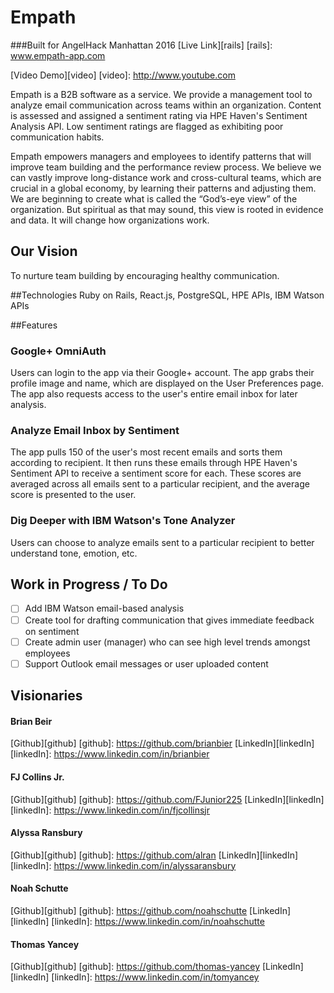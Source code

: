 # Empath
###Built for AngelHack Manhattan 2016
[Live Link][rails]
[rails]: www.empath-app.com

[Video Demo][video]
[video]: http://www.youtube.com


Empath is a B2B software as a service. We provide a management tool to analyze email communication across teams within an organization. Content is assessed and assigned a sentiment rating via HPE Haven's Sentiment Analysis API. Low sentiment ratings are flagged as exhibiting poor communication habits.

Empath empowers managers and employees to identify patterns that will improve team building and the performance review process. We believe we can vastly improve long-distance work and cross-cultural teams, which are crucial in a global economy, by learning their patterns and adjusting them. We are beginning to create what is called the “God’s-eye view” of the organization. But spiritual as that may sound, this view is rooted in evidence and data. It will change how organizations work.

## Our Vision
To nurture team building by encouraging healthy communication.

##Technologies
Ruby on Rails, React.js, PostgreSQL, HPE APIs, IBM Watson APIs

##Features

### Google+ OmniAuth
Users can login to the app via their Google+ account. The app grabs their profile image and name, which are displayed on the User Preferences page. The app also requests access to the user's entire email inbox for later analysis.

### Analyze Email Inbox by Sentiment
The app pulls 150 of the user's most recent emails and sorts them according to recipient. It then runs these emails through HPE Haven's Sentiment API to receive a sentiment score for each. These scores are averaged across all emails sent to a particular recipient, and the average score is presented to the user.

### Dig Deeper with IBM Watson's Tone Analyzer
Users can choose to analyze emails sent to a particular recipient to better understand tone, emotion, etc.

## Work in Progress / To Do

- [ ] Add IBM Watson email-based analysis
- [ ] Create tool for drafting communication that gives immediate feedback on sentiment
- [ ] Create admin user (manager) who can see high level trends amongst employees
- [ ] Support Outlook email messages or user uploaded content

## Visionaries

#### Brian Beir
[Github][github]
[github]: https://github.com/brianbier
[LinkedIn][linkedIn]
[linkedIn]: https://www.linkedin.com/in/brianbier

#### FJ Collins Jr.
[Github][github]
[github]: https://github.com/FJunior225
[LinkedIn][linkedIn]
[linkedIn]: https://www.linkedin.com/in/fjcollinsjr

#### Alyssa Ransbury
[Github][github]
[github]: https://github.com/alran
[LinkedIn][linkedIn]
[linkedIn]: https://www.linkedin.com/in/alyssaransbury

#### Noah Schutte
[Github][github]
[github]: https://github.com/noahschutte
[LinkedIn][linkedIn]
[linkedIn]: https://www.linkedin.com/in/noahschutte

#### Thomas Yancey
[Github][github]
[github]: https://github.com/thomas-yancey
[LinkedIn][linkedIn]
[linkedIn]: https://www.linkedin.com/in/tomyancey
